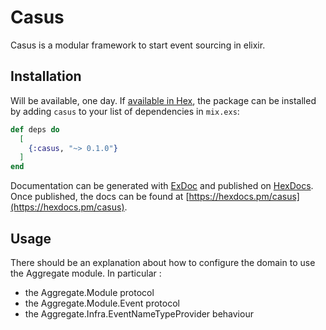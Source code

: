 # Casus

Casus is a modular framework to start event sourcing in elixir.



## Installation

Will be available, one day.
If [available in Hex](https://hex.pm/docs/publish), the package can be installed
by adding `casus` to your list of dependencies in `mix.exs`:

```elixir
def deps do
  [
    {:casus, "~> 0.1.0"}
  ]
end
```

Documentation can be generated with [ExDoc](https://github.com/elixir-lang/ex_doc)
and published on [HexDocs](https://hexdocs.pm). Once published, the docs can
be found at [https://hexdocs.pm/casus](https://hexdocs.pm/casus).

## Usage

There should be an explanation about how to configure the domain to use the Aggregate module.
In particular : 
 - the Aggregate.Module protocol
 - the Aggregate.Module.Event protocol
 - the Aggregate.Infra.EventNameTypeProvider behaviour
 